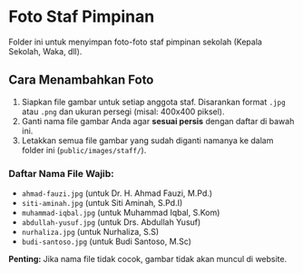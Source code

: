 # Foto Staf Pimpinan

Folder ini untuk menyimpan foto-foto staf pimpinan sekolah (Kepala Sekolah, Waka, dll).

## Cara Menambahkan Foto

1.  Siapkan file gambar untuk setiap anggota staf. Disarankan format `.jpg` atau `.png` dan ukuran persegi (misal: 400x400 piksel).
2.  Ganti nama file gambar Anda agar **sesuai persis** dengan daftar di bawah ini.
3.  Letakkan semua file gambar yang sudah diganti namanya ke dalam folder ini (`public/images/staff/`).

### Daftar Nama File Wajib:

-   `ahmad-fauzi.jpg` (untuk Dr. H. Ahmad Fauzi, M.Pd.)
-   `siti-aminah.jpg` (untuk Siti Aminah, S.Pd.I)
-   `muhammad-iqbal.jpg` (untuk Muhammad Iqbal, S.Kom)
-   `abdullah-yusuf.jpg` (untuk Drs. Abdullah Yusuf)
-   `nurhaliza.jpg` (untuk Nurhaliza, S.S)
-   `budi-santoso.jpg` (untuk Budi Santoso, M.Sc)

**Penting:** Jika nama file tidak cocok, gambar tidak akan muncul di website.
